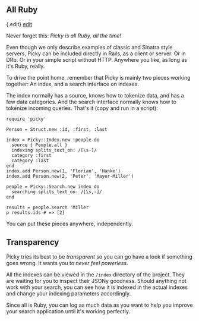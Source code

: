 ## All Ruby

{.edit}
[edit](http://github.com/floere/picky/blob/master/web/source/documentation/_intro.html.md)

Never forget this: *Picky is all Ruby, all the time*!

Even though we only describe examples of classic and Sinatra style servers, Picky can be included directly in Rails, as a client or server. Or in DRb. Or in your simple script without HTTP. Anywhere you like, as long as it's Ruby, really.

To drive the point home, remember that Picky is mainly two pieces working together: An index, and a search interface on indexes.

The index normally has a source, knows how to tokenize data, and has a few data categories. And the search interface normally knows how to tokenize incoming queries. That's it (copy and run in a script):

    require 'picky'
    
    Person = Struct.new :id, :first, :last
     
    index = Picky::Index.new :people do
      source { People.all }
      indexing splits_text_on: /[\s-]/
      category :first
      category :last
    end
    index.add Person.new(1, 'Florian', 'Hanke')
    index.add Person.new(2, 'Peter', 'Mayer-Miller')
    
    people = Picky::Search.new index do
      searching splits_text_on: /[\s,-]/
    end
    
    results = people.search 'Miller'
    p results.ids # => [2]

You can put these pieces anywhere, independently.

## Transparency

Picky tries its best to be *transparent* so you can go have a look if something goes wrong. It wants you to *never feel powerless*.

All the indexes can be viewed in the `/index` directory of the project. They are waiting for you to inspect their JSONy goodness.
Should anything not work with your search, you can see how it is indexed in the actual indexes and change your indexing parameters accordingly.

Since all is Ruby, you can log as much data as you want to help you improve your search application until it's working perfectly.